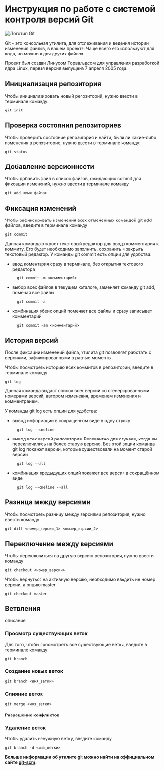 # **Инструкция по работе с системой контроля версий Git**

![Логотип Git](/seminar2_zatsepina/images/Git-logo.png)

Git - это консольная утилита, для отслеживания и ведения истории изменения файлов, в вашем проекте. Чаще всего его используют для кода, но можно и для других файлов.

Проект был создан Линусом Торвальдсом для управления разработкой ядра Linux, первая версия выпущена 7 апреля 2005 года.

## Инициализация репозитория

Чтобы инициализировать новый репозиторий, нужно ввести в терминале команду:

    git init

## Проверка состояния репозиториев

Чтобы проверить состояние репозитория и найти, были ли какие-либо изменения в репозиторие, нужно ввести в терминале команду:

    git status

## Добавление версионности

Чтобы добавить файл в список файлов, ожидающих commit для фиксации изменений, нужно ввести в терминале команду

    git add <имя_файла>

## Фиксация изменений

Чтобы зафиксировать изменения всех отмеченных командой git add файлов, введите в терминале команду

    git commit

Данная команда откроет текстовый редактор для ввода комментария к коммиту. Его будет необходимо заполнить, сохранить и закрыть текстовый редактор. У команды git commit есть опции для удобства:

* ввод коментария сразу в терминале, без открытия тектового редактора

        git commit -m <комментарий>

* выбор всех файлов в текущем каталоге, заменяет команду git add, помечая все файлы

        git commit -a

* комбинация обеих опций помечает все файлы и сразу записывет комментарий
        
        git commit -am <комментарий>

##  История версий

После фиксации изменений файла, утилита git позволяет работать с версиями, зафиксированными в разные моменты.

Чтобы посмотреть историю всех коммитов в репозитории, введите в терминале команду

    git log

Данная команда выдаст список всех версий со сгенерированными номерами версий, автором изменения, временем изменения и комментраием.

У команды git log есть опции для удобства:
    
* вывод информации в сокращенном виде в одну строку

        git log --oneline

* вывод всех версий репозитория. Релевантно для случаев, когда вы переключились на более старую версию. Без этой опции команда git log покажет версии, которые существовали на момент старой версии

        git log --all

* комбинация предыдущих опций покажет все версии в сокращённом виде

        git log --oneline --all  


##  Разница между версиями

Чтобы посмотреть разницу между версиями репозитория, нужно ввести команду

    git diff <номер_версии_1> <номер_версии_2>

##  Переключение между версиями

Чтобы переключиться на другую версию репозитория, нужно ввести команду

    git checkout <номер_версии>

Чтобы вернуться на активную версию, необходимо вводить не номер версии, а опцию master
    
    git checkout master

## Ветвления

описание

### Просмотр существующих веток

Для того, чтобы просмотреть все существующие ветки, введите в терминале команду

    git branch

### Создание новых веток

    git branch <имя_ветки>

### Слияние веток

    git merge <имя_ветки>

#### Разрешение конфликтов

### Удаление веток

Чтобы удалить ненужную ветку, введите команду

    git branch -d <имя_ветки>

**Больше информации об утилите git можно найти на оффициальном сайте [git-scm](https://git-scm.com/).**
